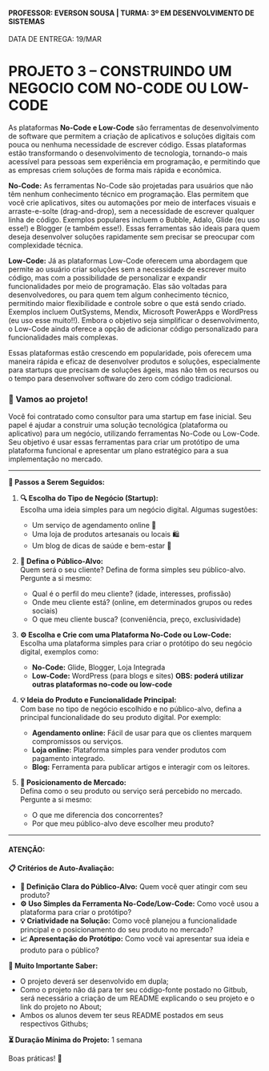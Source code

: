 #### PROFESSOR: EVERSON SOUSA | TURMA: 3º EM DESENVOLVIMENTO DE SISTEMAS

DATA DE ENTREGA: 19/MAR
# PROJETO 3 – CONSTRUINDO UM NEGOCIO COM NO-CODE OU LOW-CODE

As plataformas <b>No-Code e Low-Code</b> são ferramentas de desenvolvimento de software que permitem a criação de aplicativos e soluções digitais com pouca ou nenhuma necessidade de escrever código. Essas plataformas estão transformando o desenvolvimento de tecnologia, tornando-o mais acessível para pessoas sem experiência em programação, e permitindo que as empresas criem soluções de forma mais rápida e econômica.

<b>No-Code:</b>
As ferramentas No-Code são projetadas para usuários que não têm nenhum conhecimento técnico em programação. Elas permitem que você crie aplicativos, sites ou automações por meio de interfaces visuais e arraste-e-solte (drag-and-drop), sem a necessidade de escrever qualquer linha de código. Exemplos populares incluem o Bubble, Adalo, Glide (eu uso esse!) e Blogger (e também esse!). Essas ferramentas são ideais para quem deseja desenvolver soluções rapidamente sem precisar se preocupar com complexidade técnica.

<b>Low-Code:</b>
Já as plataformas Low-Code oferecem uma abordagem que permite ao usuário criar soluções sem a necessidade de escrever muito código, mas com a possibilidade de personalizar e expandir funcionalidades por meio de programação. Elas são voltadas para desenvolvedores, ou para quem tem algum conhecimento técnico, permitindo maior flexibilidade e controle sobre o que está sendo criado. Exemplos incluem OutSystems, Mendix, Microsoft PowerApps e WordPress (eu uso esse muito!!). Embora o objetivo seja simplificar o desenvolvimento, o Low-Code ainda oferece a opção de adicionar código personalizado para funcionalidades mais complexas.

Essas plataformas estão crescendo em popularidade, pois oferecem uma maneira rápida e eficaz de desenvolver produtos e soluções, especialmente para startups que precisam de soluções ágeis, mas não têm os recursos ou o tempo para desenvolver software do zero com código tradicional.

### 🎯 Vamos ao projeto!

Você foi contratado como consultor para uma startup em fase inicial. Seu papel é ajudar a construir uma solução tecnológica (plataforma ou aplicativo) para um negócio, utilizando ferramentas No-Code ou Low-Code. Seu objetivo é usar essas ferramentas para criar um protótipo de uma plataforma funcional e apresentar um plano estratégico para a sua implementação no mercado.

---

**🧳 Passos a Serem Seguidos:**

1. **🔍 Escolha do Tipo de Negócio (Startup):**  
   Escolha uma ideia simples para um negócio digital. Algumas sugestões:
   - Um serviço de agendamento online 📅
   - Uma loja de produtos artesanais ou locais 🛍️
   - Um blog de dicas de saúde e bem-estar 💪

2. **🎯 Defina o Público-Alvo:**  
   Quem será o seu cliente? Defina de forma simples seu público-alvo. Pergunte a si mesmo:
   - Qual é o perfil do meu cliente? (idade, interesses, profissão)
   - Onde meu cliente está? (online, em determinados grupos ou redes sociais)
   - O que meu cliente busca? (conveniência, preço, exclusividade)

3. **⚙️ Escolha e Crie com uma Plataforma No-Code ou Low-Code:**  
   Escolha uma plataforma simples para criar o protótipo do seu negócio digital, exemplos como:
   - **No-Code:** Glide, Blogger, Loja Integrada
   - **Low-Code:** WordPress (para blogs e sites)
   <b>OBS: poderá utilizar outras plataformas no-code ou low-code</b>

4. **💡 Ideia do Produto e Funcionalidade Principal:**  
   Com base no tipo de negócio escolhido e no público-alvo, defina a principal funcionalidade do seu produto digital. Por exemplo:
   - **Agendamento online:** Fácil de usar para que os clientes marquem compromissos ou serviços.
   - **Loja online:** Plataforma simples para vender produtos com pagamento integrado.
   - **Blog:** Ferramenta para publicar artigos e interagir com os leitores.

5. **🔑 Posicionamento de Mercado:**  
   Defina como o seu produto ou serviço será percebido no mercado. Pergunte a si mesmo:
   - O que me diferencia dos concorrentes?
   - Por que meu público-alvo deve escolher meu produto?

---

#### ATENÇÃO:

**📋 Critérios de Auto-Avaliação:**

- **🎯 Definição Clara do Público-Alvo:** Quem você quer atingir com seu produto?
- **⚙️ Uso Simples da Ferramenta No-Code/Low-Code:** Como você usou a plataforma para criar o protótipo?
- **💡 Criatividade na Solução:** Como você planejou a funcionalidade principal e o posicionamento do seu produto no mercado?
- **📈 Apresentação do Protótipo:** Como você vai apresentar sua ideia e produto para o público?

**🎯 Muito Importante Saber:**

- O projeto deverá ser desenvolvido em dupla;
- Como o projeto não dá para ter seu código-fonte postado no Gitbub, será necessário a criação de um README explicando o seu projeto e o link do projeto no About;
- Ambos os alunos devem ter seus README postados em seus respectivos Githubs;

**⏳ Duração Mínima do Projeto:** 1 semana

Boas práticas! :call_me_hand: